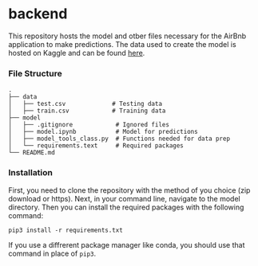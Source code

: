 # backend

This repository hosts the model and otber files necessary for the AirBnb application to make predictions. The data used to create the model is hosted on Kaggle 
and can be found [here](https://www.kaggle.com/rudymizrahi/airbnb-listings-in-major-us-cities-deloitte-ml).

### File Structure
    .
    ├── data
    │   ├── test.csv             # Testing data
    │   ├── train.csv            # Training data
    ├── model                    
    │   ├── .gitignore            # Ignored files
    │   ├── model.ipynb           # Model for predictions
    │   ├── model_tools_class.py  # Functions needed for data prep
    │   └── requirements.text     # Required packages
    └── README.md
    
   
### Installation

First, you need to clone the repository with the method of you choice (zip download or https). 
Next, in your command line, navigate to the model directory. Then you can install the required packages with the following command:
```
pip3 install -r requirements.txt
```
If you use a diffrerent package manager like conda, you should use that command in place of ```pip3```.
